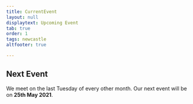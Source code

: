 ```yaml
---
title: CurrentEvent
layout: null
displaytext: Upcoming Event
tab: true
order: 1
tags: newcastle
altfooter: true

---
```


## Next Event

We meet on the last Tuesday of every other month. Our next event will be on **25th May 2021**.

